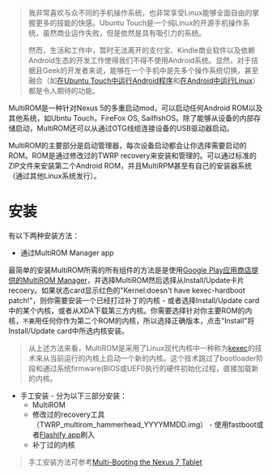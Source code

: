 > 我非常喜欢与众不同的手机操作系统，也非常享受Linux能够全面自由的掌握更多的技能的快感。Ubuntu Touch是一个纯Linux的开源手机操作系统，虽然商业运作失败，但是依然是具有吸引力的系统。
>
> 然而，生活和工作中，暂时无法离开的支付宝、Kindle商业软件以及依赖Android生态的开发工作使得我们不得不使用Android系统。显然，对于拮据且Geek的开发者来说，能够在一个手机中是先多个操作系统切换，甚至融合（如[在Ubuntu Touch中运行Android程序](../../ubuntu_touch/run_android_in_ubuntu_with_anbox)和[在Android中运行Linux](../../develop/android/linux/deploy_linux_on_android)）都是令人期待的功能。

MultiROM是一种针对Nexus 5的多重启动mod，可以启动任何Android ROM以及其他系统，如Ubntu Touch，FireFox OS, SailfishOS。除了能够从设备的内部存储启动，MultiROM还可以从通过OTG线缆连接设备的USB驱动器启动。

MultiROM的主要部分是启动管理器，每次设备启动都会让你选择需要启动的ROM。ROM是通过修改过的TWRP recovery来安装和管理的。可以通过标准的ZIP文件来安装第二个Android ROM，并且MultiRPM甚至有自己的安装器系统（通过其他Linux系统发行）。

# 安装

有以下两种安装方法：

* 通过MultiROM Manager app

最简单的安装MultiROM所需的所有组件的方法是是使用[Google Play应用商店提供的MultiROM Manager](https://play.google.com/store/apps/details?id=com.tassadar.multirommgr)，并选择MultiROM然后选择从Install/Update卡片recoery。如果状态card显示红色的"Kernel:doesn't have kexec-hardboot patch!"，则你需要安装一个已经打过补丁的内核 - 或者选择Install/Update card中的某个内核，或者从XDA下载第三方内核。你需要选择针对你主要ROM的内核，`不要`用任何你作为第二个ROM的内核，所以选择正确版本，点击"Install"将Install/Update card中所选内核安装。

> 从上述方法来看，MultiROM是采用了Linux现代内核中一种称为[kexec](https://en.wikipedia.org/wiki/Kexec)的技术来从当前运行的内核上启动一个新的内核。这个技术跳过了bootloader阶段和通过系统firmware(BIOS或UEFI)执行的硬件初始化过程，直接加载新的内核。

* 手工安装 - 分为以下三部分安装：
  * MultiROM
  * 修改过的recovery工具（TWRP_multirom_hammerhead_YYYYMMDD.img） - 使用fastboot或者[Flashify app](https://play.google.com/store/apps/details?id=com.cgollner.flashify)刷入
  * 补丁过的内核

> 手工安装方法可参考[Multi-Booting the Nexus 7 Tablet](http://www.linuxjournal.com/content/multi-booting-nexus-7-tablet?page=0,0)